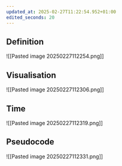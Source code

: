 ```yaml
---
updated_at: 2025-02-27T11:22:54.952+01:00
edited_seconds: 20
---
```

## Definition
![[Pasted image 20250227112254.png]]

## Visualisation
![[Pasted image 20250227112306.png]]
## Time
![[Pasted image 20250227112319.png]]

## Pseudocode
![[Pasted image 20250227112331.png]]
